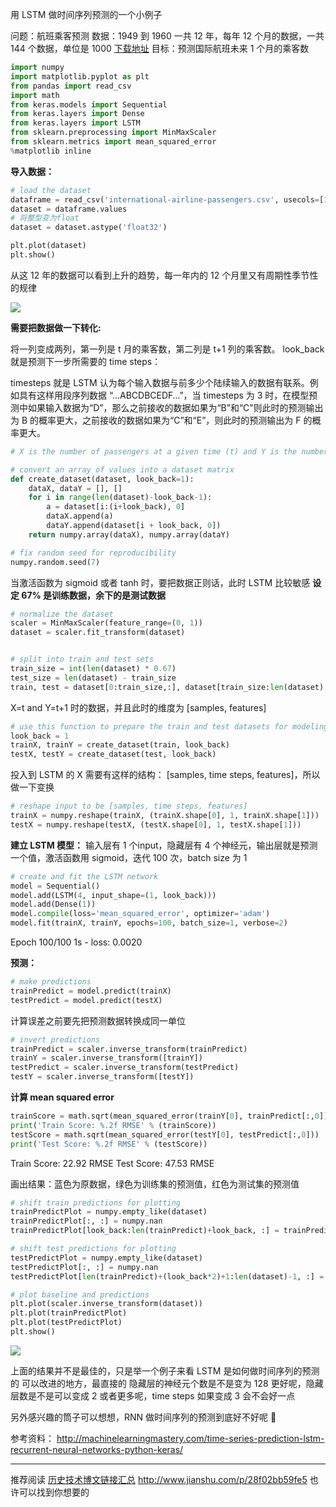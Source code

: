 用 LSTM 做时间序列预测的一个小例子

问题：航班乘客预测
数据：1949 到 1960 一共 12 年，每年 12 个月的数据，一共 144 个数据，单位是 1000
[下载地址](https://datamarket.com/data/set/22u3/international-airline-passengers-monthly-totals-in-thousands-jan-49-dec-60#!ds=22u3&display=line)
目标：预测国际航班未来 1 个月的乘客数

```python
import numpy
import matplotlib.pyplot as plt
from pandas import read_csv
import math
from keras.models import Sequential
from keras.layers import Dense
from keras.layers import LSTM
from sklearn.preprocessing import MinMaxScaler
from sklearn.metrics import mean_squared_error
%matplotlib inline
```

**导入数据：**

```python
# load the dataset
dataframe = read_csv('international-airline-passengers.csv', usecols=[1], engine='python', skipfooter=3)
dataset = dataframe.values
# 将整型变为float
dataset = dataset.astype('float32')

plt.plot(dataset)
plt.show()
```

从这 12 年的数据可以看到上升的趋势，每一年内的 12 个月里又有周期性季节性的规律

![](http://upload-images.jianshu.io/upload_images/1667471-67cad20cda715361.png?imageMogr2/auto-orient/strip%7CimageView2/2/w/1240)

**需要把数据做一下转化:**

将一列变成两列，第一列是 t 月的乘客数，第二列是 t+1 列的乘客数。
look_back 就是预测下一步所需要的 time steps：

timesteps 就是 LSTM 认为每个输入数据与前多少个陆续输入的数据有联系。例如具有这样用段序列数据 “…ABCDBCEDF…”，当 timesteps 为 3 时，在模型预测中如果输入数据为“D”，那么之前接收的数据如果为“B”和“C”则此时的预测输出为 B 的概率更大，之前接收的数据如果为“C”和“E”，则此时的预测输出为 F 的概率更大。

```python
# X is the number of passengers at a given time (t) and Y is the number of passengers at the next time (t + 1).

# convert an array of values into a dataset matrix
def create_dataset(dataset, look_back=1):
	dataX, dataY = [], []
	for i in range(len(dataset)-look_back-1):
		a = dataset[i:(i+look_back), 0]
		dataX.append(a)
		dataY.append(dataset[i + look_back, 0])
	return numpy.array(dataX), numpy.array(dataY)

# fix random seed for reproducibility
numpy.random.seed(7)
```

当激活函数为 sigmoid 或者 tanh 时，要把数据正则话，此时 LSTM 比较敏感
**设定 67% 是训练数据，余下的是测试数据**

```python
# normalize the dataset
scaler = MinMaxScaler(feature_range=(0, 1))
dataset = scaler.fit_transform(dataset)


# split into train and test sets
train_size = int(len(dataset) * 0.67)
test_size = len(dataset) - train_size
train, test = dataset[0:train_size,:], dataset[train_size:len(dataset),:]
```

X=t and Y=t+1 时的数据，并且此时的维度为 [samples, features] 

```python
# use this function to prepare the train and test datasets for modeling
look_back = 1
trainX, trainY = create_dataset(train, look_back)
testX, testY = create_dataset(test, look_back)
```

投入到 LSTM 的 X 需要有这样的结构： [samples, time steps, features]，所以做一下变换

```python
# reshape input to be [samples, time steps, features]
trainX = numpy.reshape(trainX, (trainX.shape[0], 1, trainX.shape[1]))
testX = numpy.reshape(testX, (testX.shape[0], 1, testX.shape[1]))
```

**建立 LSTM 模型：**
输入层有 1 个input，隐藏层有 4 个神经元，输出层就是预测一个值，激活函数用 sigmoid，迭代 100 次，batch size 为 1

```python
# create and fit the LSTM network
model = Sequential()
model.add(LSTM(4, input_shape=(1, look_back)))
model.add(Dense(1))
model.compile(loss='mean_squared_error', optimizer='adam')
model.fit(trainX, trainY, epochs=100, batch_size=1, verbose=2)
```

Epoch 100/100
1s - loss: 0.0020

**预测：**

```python
# make predictions
trainPredict = model.predict(trainX)
testPredict = model.predict(testX)
```

计算误差之前要先把预测数据转换成同一单位

```python
# invert predictions
trainPredict = scaler.inverse_transform(trainPredict)
trainY = scaler.inverse_transform([trainY])
testPredict = scaler.inverse_transform(testPredict)
testY = scaler.inverse_transform([testY])
```

**计算 mean squared error**

```python
trainScore = math.sqrt(mean_squared_error(trainY[0], trainPredict[:,0]))
print('Train Score: %.2f RMSE' % (trainScore))
testScore = math.sqrt(mean_squared_error(testY[0], testPredict[:,0]))
print('Test Score: %.2f RMSE' % (testScore))
```
Train Score: 22.92 RMSE
Test Score: 47.53 RMSE

画出结果：蓝色为原数据，绿色为训练集的预测值，红色为测试集的预测值

```python
# shift train predictions for plotting
trainPredictPlot = numpy.empty_like(dataset)
trainPredictPlot[:, :] = numpy.nan
trainPredictPlot[look_back:len(trainPredict)+look_back, :] = trainPredict

# shift test predictions for plotting
testPredictPlot = numpy.empty_like(dataset)
testPredictPlot[:, :] = numpy.nan
testPredictPlot[len(trainPredict)+(look_back*2)+1:len(dataset)-1, :] = testPredict

# plot baseline and predictions
plt.plot(scaler.inverse_transform(dataset))
plt.plot(trainPredictPlot)
plt.plot(testPredictPlot)
plt.show()
```

![](http://upload-images.jianshu.io/upload_images/1667471-ad841e1d55d95e5b.png?imageMogr2/auto-orient/strip%7CimageView2/2/w/1240)


上面的结果并不是最佳的，只是举一个例子来看 LSTM 是如何做时间序列的预测的
可以改进的地方，最直接的 隐藏层的神经元个数是不是变为 128 更好呢，隐藏层数是不是可以变成 2 或者更多呢，time steps 如果变成 3 会不会好一点

另外感兴趣的筒子可以想想，RNN 做时间序列的预测到底好不好呢 🐌

参考资料：
http://machinelearningmastery.com/time-series-prediction-lstm-recurrent-neural-networks-python-keras/

---

推荐阅读 [历史技术博文链接汇总](http://www.jianshu.com/p/28f02bb59fe5)
http://www.jianshu.com/p/28f02bb59fe5
也许可以找到你想要的